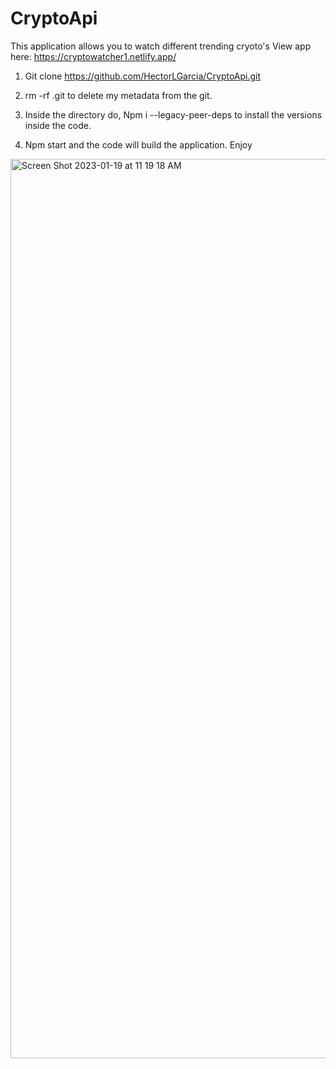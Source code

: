 # CryptoApi

This application allows you to watch different trending cryoto's 
View app here: https://cryptowatcher1.netlify.app/

1. Git clone https://github.com/HectorLGarcia/CryptoApi.git

2. rm -rf .git to delete my metadata from the git.

3. Inside the directory do, Npm i --legacy-peer-deps to install the versions inside the code.

4. Npm start and the code will build the application. Enjoy
<img width="1439" alt="Screen Shot 2023-01-19 at 11 19 18 AM" src="https://user-images.githubusercontent.com/104799041/213527752-e7e3a897-54e9-4ce3-8ad0-a601c9591cd0.png">
